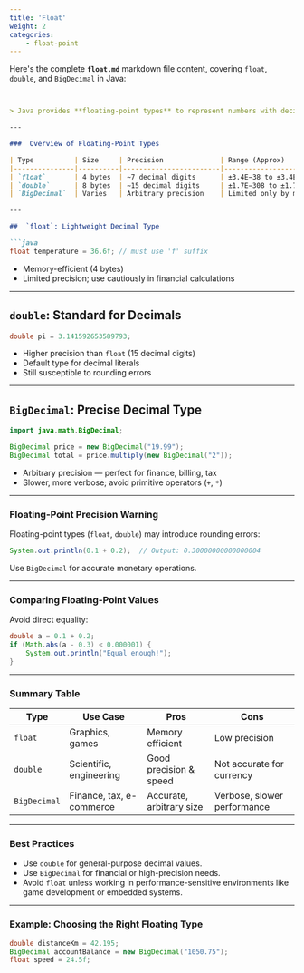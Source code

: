 ```yaml
---
title: 'Float'
weight: 2
categories:
    - float-point
---
```

Here's the complete **`float.md`** markdown file content, covering `float`, `double`, and `BigDecimal` in Java:

````markdown


> Java provides **floating-point types** to represent numbers with decimals. These are critical when working with measurements, scientific calculations, currency, and real-world quantities that aren't whole numbers.

---

###  Overview of Floating-Point Types

| Type          | Size     | Precision              | Range (Approx)                             | Default Value   | Wrapper Class  |
|---------------|----------|------------------------|---------------------------------------------|-----------------|----------------|
| `float`       | 4 bytes  | ~7 decimal digits      | ±3.4E−38 to ±3.4E+38                        | `0.0f`          | `Float`        |
| `double`      | 8 bytes  | ~15 decimal digits     | ±1.7E−308 to ±1.7E+308                      | `0.0d`          | `Double`       |
| `BigDecimal`  | Varies   | Arbitrary precision    | Limited only by memory                      | `BigDecimal.ZERO` | `BigDecimal` |

---

##  `float`: Lightweight Decimal Type

```java
float temperature = 36.6f; // must use 'f' suffix
````

*  Memory-efficient (4 bytes)
*  Limited precision; use cautiously in financial calculations

---

##  `double`: Standard for Decimals

```java
double pi = 3.141592653589793;
```

*  Higher precision than `float` (15 decimal digits)
*  Default type for decimal literals
*  Still susceptible to rounding errors

---

##  `BigDecimal`: Precise Decimal Type

```java
import java.math.BigDecimal;

BigDecimal price = new BigDecimal("19.99");
BigDecimal total = price.multiply(new BigDecimal("2"));
```

*  Arbitrary precision — perfect for finance, billing, tax
*  Slower, more verbose; avoid primitive operators (`+`, `*`)

---

###  Floating-Point Precision Warning

Floating-point types (`float`, `double`) may introduce rounding errors:

```java
System.out.println(0.1 + 0.2);  // Output: 0.30000000000000004
```

Use `BigDecimal` for accurate monetary operations.

---

###  Comparing Floating-Point Values

Avoid direct equality:

```java
double a = 0.1 + 0.2;
if (Math.abs(a - 0.3) < 0.000001) {
    System.out.println("Equal enough!");
}
```

---

###  Summary Table

| Type         | Use Case                 | Pros                     | Cons                        |
| ------------ | ------------------------ | ------------------------ | --------------------------- |
| `float`      | Graphics, games          | Memory efficient         | Low precision               |
| `double`     | Scientific, engineering  | Good precision & speed   | Not accurate for currency   |
| `BigDecimal` | Finance, tax, e-commerce | Accurate, arbitrary size | Verbose, slower performance |

---

### Best Practices

* Use `double` for general-purpose decimal values.
* Use `BigDecimal` for financial or high-precision needs.
* Avoid `float` unless working in performance-sensitive environments like game development or embedded systems.

---

###  Example: Choosing the Right Floating Type

```java
double distanceKm = 42.195;
BigDecimal accountBalance = new BigDecimal("1050.75");
float speed = 24.5f;
```




